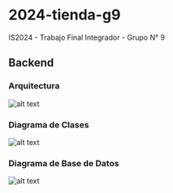 # 2024-tienda-g9
IS2024 - Trabajo Final Integrador - Grupo N° 9 

## Backend

### Arquitectura
![alt text](backend/docs/Arquitectura.png)

### Diagrama de Clases
![alt text](backend/docs/ClassDiagram.png)

### Diagrama de Base de Datos
![alt text](backend/docs/DatabaseDiagram.png)